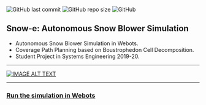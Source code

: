 ![GitHub last commit](https://img.shields.io/github/last-commit/vjhansen/Snow-e)
![GitHub repo size](https://img.shields.io/github/repo-size/vjhansen/Snow-e)
![GitHub](https://img.shields.io/github/license/vjhansen/Snow-e?color=blue)


## Snow-e: Autonomous Snow Blower Simulation
* Autonomous Snow Blower Simulation in Webots. 
* Coverage Path Planning based on Boustrophedon Cell Decomposition.
* Student Project in Systems Engineering 2019-20.

---


[![IMAGE ALT TEXT](http://img.youtube.com/vi/GPPK6jh8ui0/0.jpg)](http://www.youtube.com/watch?v=GPPK6jh8ui0 "Autonomous Snow Blower Simulation (YouTube)")


----

### [Run the simulation in Webots](/run_sim.md)
